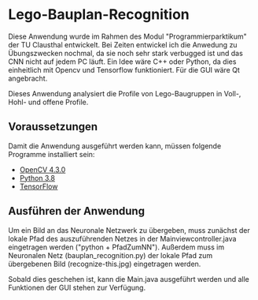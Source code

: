 Lego-Bauplan-Recognition
========================

Diese Anwendung wurde im Rahmen des Modul "Programmierparktikum" der TU Clausthal entwickelt. Bei Zeiten entwickel ich die Anwedung zu Übungszwecken nochmal, da sie noch sehr stark verbugged ist und das CNN nicht auf jedem PC läuft. Ein Idee wäre C++ oder Python, da dies einheitlich mit Opencv und Tensorflow funktioniert. Für die GUI wäre Qt angebracht. 

Dieses Anwendung analysiert die Profile von Lego-Baugruppen in Voll-,
Hohl- und offene Profile.

Voraussetzungen
---------------
Damit die Anwendung ausgeführt werden kann, müssen folgende Programme 
installiert sein:

* [OpenCV 4.3.0](https://opencv.org/releases/)
* [Python 3.8](https://www.python.org/downloads/release/python-383/)
* [TensorFlow](https://www.tensorflow.org/install)

Ausführen der Anwendung
-----------------------

Um ein Bild an das Neuronale Netzwerk zu übergeben, muss zunächst der 
lokale Pfad des auszuführenden Netzes in der Mainviewcontroller.java
eingetragen werden ("python + PfadZumNN").
Außerdem muss im Neuronalen Netz (bauplan_recognition.py) der lokale Pfad zum 
übergebenen Bild (recognize-this.jpg) eingetragen werden.

Sobald dies geschehen ist, kann die Main.java ausgeführt werden und alle Funktionen
der GUI stehen zur Verfügung.

